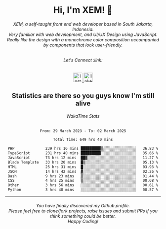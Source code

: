 <h1 align="center">Hi, I'm XEM! <span class="wave">👋</span></h1>

<h6 align="center">XEM, a self-taught front end web developer based in South Jakarta, Indonesia.<br>Very familiar with web development, and UI/UX Design using JavaScript.<br>Really like the design with a monochrome color composition accompanied by components that look user-friendly.</h6>

<div align="center">
  <h6>
    <i>Let's Connect :link:</i>
  </h6>
  <a href="https://instagram.com/ensayiti" target="_blank">
    <img src="https://img.shields.io/static/v1?message=Instagram&logo=instagram&label=&color=E4405F&logoColor=white&labelColor=&style=for-the-badge" height="30" alt="instagram logo"  />
  </a>
  <a href="https://www.linkedin.com/in/samuel-andika-94616625b/" target="_blank">
    <img src="https://img.shields.io/static/v1?message=LinkedIn&logo=linkedin&label=&color=0077B5&logoColor=white&labelColor=&style=for-the-badge" height="30" alt="linkedin logo"  />
  </a>
</div>

<h2 align="center">Statistics are there so you guys know I'm still alive</h1>

<div align="center">
  
  <h6>WakaTime Stats</h6>
  <!--START_SECTION:waka-->

```txt
From: 29 March 2023 - To: 02 March 2025

Total Time: 649 hrs 40 mins

PHP              239 hrs 16 mins █████████▒░░░░░░░░░░░░░░░   36.83 %
TypeScript       231 hrs 40 mins █████████░░░░░░░░░░░░░░░░   35.66 %
JavaScript       73 hrs 12 mins  ██▓░░░░░░░░░░░░░░░░░░░░░░   11.27 %
Blade Template   33 hrs 20 mins  █▒░░░░░░░░░░░░░░░░░░░░░░░   05.13 %
HTML             25 hrs 31 mins  █░░░░░░░░░░░░░░░░░░░░░░░░   03.93 %
JSON             14 hrs 42 mins  ▓░░░░░░░░░░░░░░░░░░░░░░░░   02.26 %
Bash             9 hrs 23 mins   ▒░░░░░░░░░░░░░░░░░░░░░░░░   01.44 %
CSS              4 hrs 25 mins   ▒░░░░░░░░░░░░░░░░░░░░░░░░   00.68 %
Other            3 hrs 56 mins   ░░░░░░░░░░░░░░░░░░░░░░░░░   00.61 %
Python           3 hrs 40 mins   ░░░░░░░░░░░░░░░░░░░░░░░░░   00.57 %
```

<!--END_SECTION:waka-->
</div>

---

<h6 align="center">
  You have finally discovered my Github profile.
  <br>
  Please feel free to clone/fork projects, raise issues and submit PRs if you think something could be better.
  <br>
  <i>Happy Coding!</i>
</h6>
